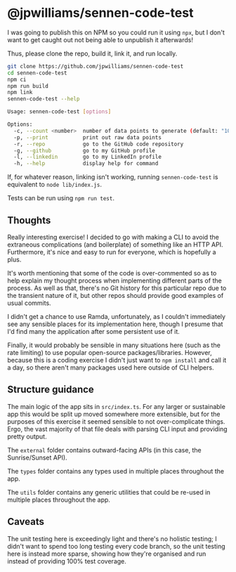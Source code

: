 # @jpwilliams/sennen-code-test

I was going to publish this on NPM so you could run it using `npx`, but I don't want to get caught out not being able to unpublish it afterwards!

Thus, please clone the repo, build it, link it, and run locally.

``` sh
git clone https://github.com/jpwilliams/sennen-code-test
cd sennen-code-test
npm ci
npm run build
npm link
sennen-code-test --help
```

``` sh
Usage: sennen-code-test [options]

Options:
  -c, --count <number>  number of data points to generate (default: "100")
  -p, --print           print out raw data points
  -r, --repo            go to the GitHub code repository
  -g, --github          go to my GitHub profile
  -l, --linkedin        go to my LinkedIn profile
  -h, --help            display help for command
```

If, for whatever reason, linking isn't working, running `sennen-code-test` is equivalent to `node lib/index.js`.

Tests can be run using `npm run test`.

## Thoughts

Really interesting exercise! I decided to go with making a CLI to avoid the extraneous complications (and boilerplate) of something like an HTTP API. Furthermore, it's nice and easy to run for everyone, which is hopefully a plus.

It's worth mentioning that some of the code is over-commented so as to help explain my thought process when implementing different parts of the process. As well as that, there's no Git history for this particular repo due to the transient nature of it, but other repos should provide good examples of usual commits.

I didn't get a chance to use Ramda, unfortunately, as I couldn't immediately see any sensible places for its implementation here, though I presume that I'd find many the application after some persistent use of it.

Finally, it would probably be sensible in many situations here (such as the rate limiting) to use popular open-source packages/libraries. However, because this is a coding exercise I didn't just want to `npm install` and call it a day, so there aren't many packages used here outside of CLI helpers.

## Structure guidance

The main logic of the app sits in `src/index.ts`. For any larger or sustainable app this would be split up moved somewhere more extensible, but for the purposes of this exercise it seemed sensible to not over-complicate things. Ergo, the vast majority of that file deals with parsing CLI input and providing pretty output.

The `external` folder contains outward-facing APIs (in this case, the Sunrise/Sunset API).

The `types` folder contains any types used in multiple places throughout the app.

The `utils` folder contains any generic utilities that could be re-used in multiple places throughout the app.

## Caveats

The unit testing here is exceedingly light and there's no holistic testing; I didn't want to spend too long testing every code branch, so the unit testing here is instead more sparse, showing how they're organised and run instead of providing 100% test coverage.
